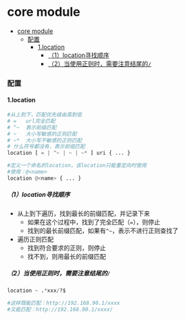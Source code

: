 # core module

<!-- @import "[TOC]" {cmd="toc" depthFrom=1 depthTo=6 orderedList=false} -->
<!-- code_chunk_output -->

- [core module](#core-module)
    - [配置](#配置)
      - [1.location](#1location)
        - [（1）location寻找顺序](#1location寻找顺序)
        - [（2）当使用正则时，需要注意结尾的`/`](#2当使用正则时需要注意结尾的)

<!-- /code_chunk_output -->

### 配置

#### 1.location

```python
#从上到下，匹配优先级由高到低
# =   url完全匹配
# ^~  表示前缀匹配
# ~   大小写敏感的正则匹配
# ~*  大小写不敏感的正则匹配
# 什么符号都没有，表示前缀匹配
location [ = | ^~ | ~ | ~* ] uri { ... }

#定义一个命名的location，该location只能重定向时使用
#使用：@<name>
location @<name> { ... }
```

##### （1）location寻找顺序
* 从上到下遍历，找到最长的前缀匹配，并记录下来
  * 如果在这个过程中，找到了完全匹配（`=`），则停止
  * 找到的最长前缀匹配，如果有`^~`，表示不进行正则查找了
* 遍历正则匹配
  * 找到符合要求的正则，则停止
  * 找不到，则用最长的前缀匹配

##### （2）当使用正则时，需要注意结尾的`/`
```python
location ~ .*xxx/?$

#这样既能匹配：http://192.168.90.1/xxxx
#又能匹配：http://192.168.90.1/xxxx/
```

